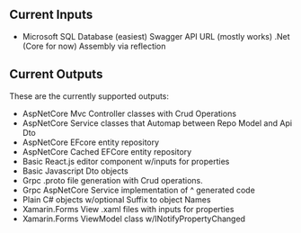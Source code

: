 ## Current Inputs

* Microsoft SQL Database (easiest)
Swagger API URL (mostly works)
.Net (Core for now) Assembly via reflection

## Current Outputs

These are the currently supported outputs:

* AspNetCore Mvc Controller classes with Crud Operations
* AspNetCore Service classes that Automap between Repo Model and Api Dto
* AspNetCore EFcore entity repository
* AspNetCore Cached EFCore entity repository
* Basic React.js editor component w/inputs for properties
* Basic Javascript Dto objects
* Grpc .proto file generation with Crud operations.
* Grpc AspNetCore Service implementation of ^ generated code
* Plain C# objects w/optional Suffix to object Names
* Xamarin.Forms View .xaml files with inputs for properties
* Xamarin.Forms ViewModel class w/INotifyPropertyChanged